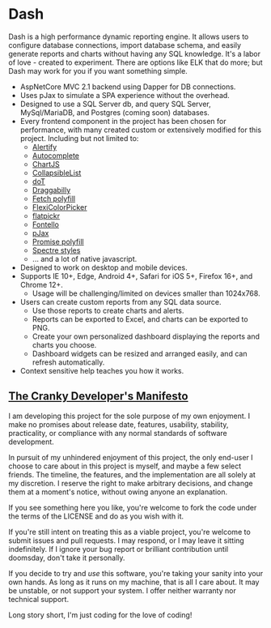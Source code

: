 # Dash

Dash is a high performance dynamic reporting engine. It allows users to configure database connections, import database schema, and easily generate reports and charts without having any SQL knowledge.  It's a labor of love - created to experiment. There are options like ELK that do more; but Dash may work for you if you want something simple. 

* AspNetCore MVC 2.1 backend using Dapper for DB connections.
* Uses pJax to simulate a SPA experience without the overhead.
* Designed to use a SQL Server db, and query SQL Server, MySql/MariaDB, and Postgres (coming soon) databases.
* Every frontend component in the project has been chosen for performance, with many created custom or extensively modified for this project. Including but not limited to:
	* [Alertify](https://github.com/alertifyjs/alertify.js)
	* [Autocomplete](https://github.com/Pixabay/JavaScript-autoComplete)
	* [ChartJS](https://github.com/chartjs/Chart.js)
	* [CollapsibleList](http://code.stephenmorley.org/)
	* [doT](https://github.com/olado/doT)
	* [Draggabilly](http://draggabilly.desandro.com)
	* [Fetch polyfill](https://github.com/developit/unfetch)
	* [FlexiColorPicker](https://github.com/DavidDurman/FlexiColorPicker)
	* [flatpickr](https://github.com/flatpickr/flatpickr)
	* [Fontello](http://fontello.com/)
	* [pJax](https://github.com/thybag/PJAX-Standalone)
	* [Promise polyfill](https://github.com/taylorhakes/promise-polyfill)
	* [Spectre styles](https://github.com/picturepan2/spectre)
	* ... and a lot of native javascript.
* Designed to work on desktop and mobile devices.
* Supports IE 10+, Edge, Android 4+, Safari for iOS 5+, Firefox 16+, and Chrome 12+.
	* Usage will be challenging/limited on devices smaller than 1024x768.
* Users can create custom reports from any SQL data source.
  * Use those reports to create charts and alerts.
  * Reports can be exported to Excel, and charts can be exported to PNG.
  * Create your own personalized dashboard displaying the reports and charts you choose. 
  * Dashboard widgets can be resized and arranged easily, and can refresh automatically.
* Context sensitive help teaches you how it works.

## [The Cranky Developer's Manifesto](https://dev.to/codemouse92/the-cranky-developer-manifesto--24km)

I am developing this project for the sole purpose of my own enjoyment. I make no promises about release date, features, usability, stability, practicality, or compliance with any normal standards of software development.

In pursuit of my unhindered enjoyment of this project, the only end-user I choose to care about in this project is myself, and maybe a few select friends. The timeline, the features, and the implementation are all solely at my discretion. I reserve the right to make arbitrary decisions, and change them at a moment's notice, without owing anyone an explanation.

If you see something here you like, you're welcome to fork the code under the terms of the LICENSE and do as you wish with it.

If you're still intent on treating this as a viable project, you're welcome to submit issues and pull requests. I may respond, or I may leave it sitting indefinitely. If I ignore your bug report or brilliant contribution until doomsday, don't take it personally.

If you decide to try and *use* this software, you're taking your sanity into your own hands. As long as it runs on my machine, that is all I care about. It may be unstable, or not support your system. I offer neither warranty nor technical support.

Long story short, I'm just coding for the love of coding!
